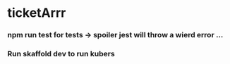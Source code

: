 # ticketArrr

### npm run test for tests -> spoiler jest will throw a wierd error ...

### Run skaffold dev to run kubers


